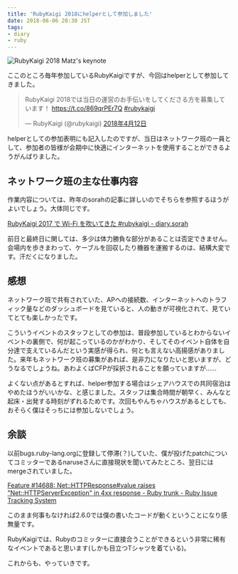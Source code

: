 ```yaml
---
title: 'RubyKaigi 2018にhelperとして参加しました'
date: 2018-06-06 20:30 JST
tags: 
- diary
- ruby
---
```


![RubyKaigi 2018 Matz's keynote](2018/rubykaigi-2018.jpeg)


ここのところ毎年参加しているRubyKaigiですが、今回はhelperとして参加してきました。


<blockquote class="twitter-tweet" data-lang="ja"><p lang="ja" dir="ltr">RubyKaigi 2018では当日の運営のお手伝いをしてくださる方を募集しています！ <a href="https://t.co/869qrPEr7Q">https://t.co/869qrPEr7Q</a> <a href="https://twitter.com/hashtag/rubykaigi?src=hash&amp;ref_src=twsrc%5Etfw">#rubykaigi</a></p>&mdash; RubyKaigi (@rubykaigi) <a href="https://twitter.com/rubykaigi/status/984418467494309889?ref_src=twsrc%5Etfw">2018年4月12日</a></blockquote>
<script async src="https://platform.twitter.com/widgets.js" charset="utf-8"></script>

helperとしての参加表明にも記入したのですが、当日はネットワーク班の一員として、参加者の皆様が会期中に快適にインターネットを使用することができるようがんばりました。

## ネットワーク班の主な仕事内容
作業内容については、昨年のsorahの記事に詳しいのでそちらを参照するほうがよいでしょう。大体同じです。

[RubyKaigi 2017 で Wi-Fi を吹いてきた #rubykaigi - diary.sorah](https://diary.sorah.jp/2017/09/25/rubykaigi2017-wifi)

前日と最終日に関しては、多少は体力勝負な部分があることは否定できません。会場内を歩きまわって、ケーブルを回収したり機器を運搬するのは、結構大変です。汗だくになりました。

## 感想
ネットワーク班で共有されていた、APへの接続数、インターネットへのトラフィック量などのダッシュボードを見ていると、人の動きが可視化されて、見ていてとても楽しかったです。

こういうイベントのスタッフとしての参加は、普段参加しているとわからないイベントの裏側で、何が起こっているのかがわかり、そしてそのイベント自体を自分達で支えているんだという実感が得られ、何とも言えない高揚感がありました。来年もネットワーク班の募集があれば、是非力になりたいと思いますが、どうなるでしょうね。あわよくばCFPが採択されることを願っていますが……

よくない点があるとすれば、helper参加する場合はシェアハウスでの共同宿泊はやめたほうがいいかな、と感じました。スタッフは集合時間が朝早く、みんなと起床・出発する時刻がずれるためです。次回もやんちゃハウスがあるとしても、おそらく僕はそっちには参加しないでしょう。


## 余談
以前bugs.ruby-lang.orgに登録して停滞(？)していた、僕が投げたpatchについてコミッターであるnaruseさんに直接現状を聞いてみたところ、翌日にはmergeされていました。

[Feature #14688: Net::HTTPResponse#value raises "Net::HTTPServerException" in 4xx response - Ruby trunk - Ruby Issue Tracking System](https://bugs.ruby-lang.org/issues/14688)

このまま何事もなければ2.6.0では僕の書いたコードが動くということになり感無量です。

RubyKaigiでは、Rubyのコミッターに直接合うことができるという非常に稀有なイベントであると思います(しかも目立つTシャツを着ている)。

これからも、やっていきです。
